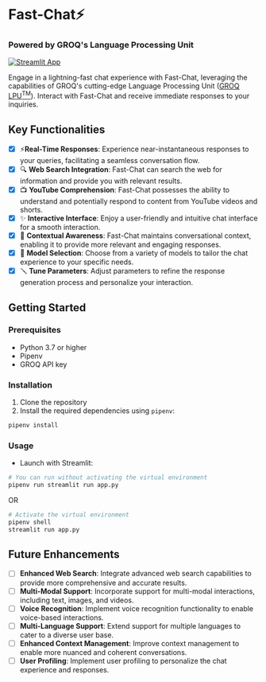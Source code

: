 # Fast-Chat⚡

### Powered by GROQ's Language Processing Unit

[![Streamlit App](https://static.streamlit.io/badges/streamlit_badge_black_white.svg)](https://fast-chat.streamlit.app/)

Engage in a lightning-fast chat experience with Fast-Chat, leveraging the capabilities of GROQ's cutting-edge Language Processing Unit ([GROQ LPU<sup>TM</sup>](https://wow.groq.com/why-groq/)). Interact with Fast-Chat and receive immediate responses to your inquiries.

## Key Functionalities

- [x] ⚡**Real-Time Responses**: Experience near-instantaneous responses to your queries, facilitating a seamless conversation flow.
- [x] 🔍 **Web Search Integration**: Fast-Chat can search the web for information and provide you with relevant results.
- [x] 📺 **YouTube Comprehension**: Fast-Chat possesses the ability to understand and potentially respond to content from YouTube videos and shorts.
- [x] ✨ **Interactive Interface**: Enjoy a user-friendly and intuitive chat interface for a smooth interaction.
- [x] 📝 **Contextual Awareness**: Fast-Chat maintains conversational context, enabling it to provide more relevant and engaging responses.
- [x] 🤖 **Model Selection**: Choose from a variety of models to tailor the chat experience to your specific needs.
- [x] 🪛 **Tune Parameters**: Adjust parameters to refine the response generation process and personalize your interaction.

## Getting Started

### Prerequisites

- Python 3.7 or higher
- Pipenv
- GROQ API key

### Installation

1. Clone the repository
2. Install the required dependencies using `pipenv`:

```sh
pipenv install
```

### Usage

- Launch with Streamlit:

```sh
# You can run without activating the virtual environment
pipenv run streamlit run app.py
```

OR

```sh
# Activate the virtual environment
pipenv shell
streamlit run app.py
```

## Future Enhancements

- [ ] **Enhanced Web Search**: Integrate advanced web search capabilities to provide more comprehensive and accurate results.
- [ ] **Multi-Modal Support**: Incorporate support for multi-modal interactions, including text, images, and videos.
- [ ] **Voice Recognition**: Implement voice recognition functionality to enable voice-based interactions.
- [ ] **Multi-Language Support**: Extend support for multiple languages to cater to a diverse user base.
- [ ] **Enhanced Context Management**: Improve context management to enable more nuanced and coherent conversations.
- [ ] **User Profiling**: Implement user profiling to personalize the chat experience and responses.
